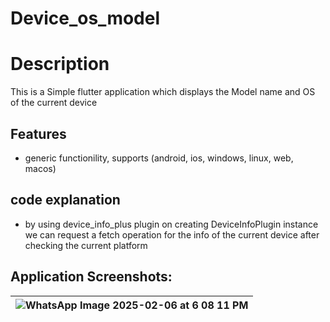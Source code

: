 # Device_os_model

# Description
This is a Simple flutter application which displays the Model name and OS of the current device

## Features
- generic functionility, supports (android, ios, windows, linux, web, macos) 
  
## code explanation
- by using device_info_plus plugin on creating DeviceInfoPlugin instance we can request a fetch operation for the info of the current device after checking the current platform

## Application Screenshots: 
|![WhatsApp Image 2025-02-06 at 6 08 11 PM](https://github.com/user-attachments/assets/d9a5c456-7f0b-4b4d-9aa1-6ba5f1746606)|
|-|
